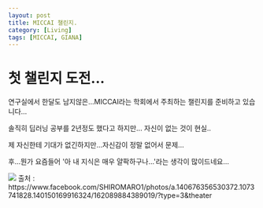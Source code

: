 ```yaml
---
layout: post
title: MICCAI 챌린지.
category: [Living]
tags: [MICCAI, GIANA]
---
```


# 첫 챌린지 도전...

연구실에서 한달도 남지않은...MICCAI라는 학회에서 주최하는 챌린지를 준비하고 있습니다...

솔직히 딥러닝 공부를 2년정도 했다고 하지만... 자신이 없는 것이 현실..

제 자신한테 기대가 없긴하지만...자신감이 정말 없어서 문제...

후...뭔가 요즘들어 '아 내 지식은 매우 얄팍하구나...'라는 생각이 많이드네요...

<img src='https://kkkjerry.github.io/public/img/cheerup.jpg'>
출처 : https://www.facebook.com/SHIROMARO1/photos/a.140676356530372.1073741828.140150169916324/162089884389019/?type=3&theater
